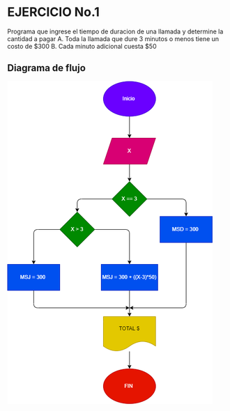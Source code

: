 # EJERCICIO No.1 
Programa que ingrese el tiempo de duracion de una llamada y determine la cantidad a pagar
  A. Toda la llamada que dure 3 minutos o menos tiene un costo de $300
  B. Cada minuto adicional cuesta $50 

## Diagrama de flujo 

![Diagrama de flujo](llamada.png "Diagrama de flujo")
